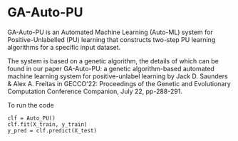 # GA-Auto-PU

GA-Auto-PU is an Automated Machine Learning (Auto-ML) system for Positive-Unlabelled (PU) learning that constructs two-step PU learning algorithms for a specific input dataset. 

The system is based on a genetic algorithm, the details of which can be found in our paper GA-Auto-PU: a genetic algorithm-based automated machine learning system for positive-unlabel learning by Jack D. Saunders & Alex A. Freitas in GECCO'22: Proceedings of the Genetic and Evolutionary Computation Conference Companion, July 22, pp-288-291. 

To run the code

    clf = Auto_PU()
    clf.fit(X_train, y_train)
    y_pred = clf.predict(X_test)

